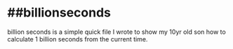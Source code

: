 ##billionseconds
===
billion seconds is a simple quick file I wrote to show my 10yr old son how to calculate 1 billion seconds from the current time.
